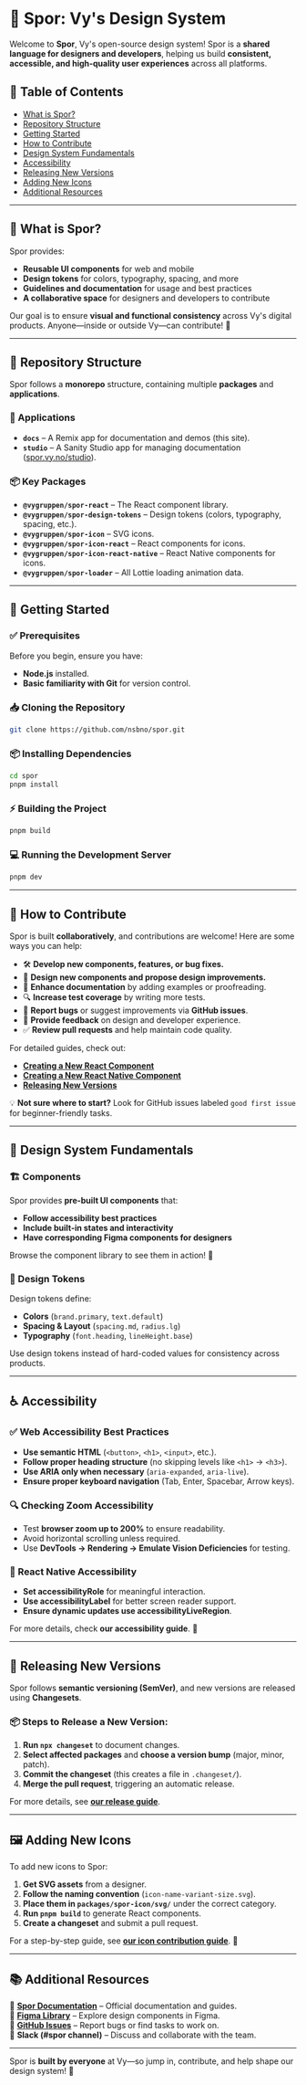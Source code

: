 # 🎨 Spor: Vy's Design System

Welcome to **Spor**, Vy's open-source design system! Spor is a **shared language for designers and developers**, helping us build **consistent, accessible, and high-quality user experiences** across all platforms.

## 📖 Table of Contents

- [What is Spor?](#-what-is-spor)
- [Repository Structure](#-repository-structure)
- [Getting Started](#-getting-started)
- [How to Contribute](#-how-to-contribute)
- [Design System Fundamentals](#-design-system-fundamentals)
- [Accessibility](#-accessibility)
- [Releasing New Versions](#-releasing-new-versions)
- [Adding New Icons](#-adding-new-icons)
- [Additional Resources](#-additional-resources)

---

## 📌 What is Spor?

Spor provides:

- **Reusable UI components** for web and mobile
- **Design tokens** for colors, typography, spacing, and more
- **Guidelines and documentation** for usage and best practices
- **A collaborative space** for designers and developers to contribute

Our goal is to ensure **visual and functional consistency** across Vy's digital products. Anyone—inside or outside Vy—can contribute! 🚀

---

## 📂 Repository Structure

Spor follows a **monorepo** structure, containing multiple **packages** and **applications**.

### 🚀 Applications

- **`docs`** – A Remix app for documentation and demos (this site).
- **`studio`** – A Sanity Studio app for managing documentation ([spor.vy.no/studio](https://spor.vy.no/studio)).

### 📦 Key Packages

- **`@vygruppen/spor-react`** – The React component library.
- **`@vygruppen/spor-design-tokens`** – Design tokens (colors, typography, spacing, etc.).
- **`@vygruppen/spor-icon`** – SVG icons.
- **`@vygruppen/spor-icon-react`** – React components for icons.
- **`@vygruppen/spor-icon-react-native`** – React Native components for icons.
- **`@vygruppen/spor-loader`** – All Lottie loading animation data.

---

## 🔧 Getting Started

### ✅ Prerequisites

Before you begin, ensure you have:

- **Node.js** installed.
- **Basic familiarity with Git** for version control.

### 📥 Cloning the Repository

```sh
git clone https://github.com/nsbno/spor.git
```

### 📦 Installing Dependencies

```sh
cd spor
pnpm install
```

### ⚡ Building the Project

```sh
pnpm build
```

### 💻 Running the Development Server

```sh
pnpm dev
```

---

## 👋 How to Contribute

Spor is built **collaboratively**, and contributions are welcome! Here are some ways you can help:

- 🛠 **Develop new components, features, or bug fixes.**
- 🎨 **Design new components and propose design improvements.**
- 📝 **Enhance documentation** by adding examples or proofreading.
- 🔍 **Increase test coverage** by writing more tests.
- 🐛 **Report bugs** or suggest improvements via **GitHub issues**.
- 💬 **Provide feedback** on design and developer experience.
- ✅ **Review pull requests** and help maintain code quality.

For detailed guides, check out:

- **[Creating a New React Component](https://spor.vy.no/guides/how-to-make-new-react-components)**
- **[Creating a New React Native Component](https://spor.vy.no/guides/how-to-make-new-react-native-components)**
- **[Releasing New Versions](https://spor.vy.no/guides/releasing-new-versions)**

💡 **Not sure where to start?** Look for GitHub issues labeled `good first issue` for beginner-friendly tasks.

---

## 🎨 Design System Fundamentals

### 🏗 Components

Spor provides **pre-built UI components** that:

- **Follow accessibility best practices**
- **Include built-in states and interactivity**
- **Have corresponding Figma components for designers**

Browse the component library to see them in action! 🧩

### 🎨 Design Tokens

Design tokens define:

- **Colors** (`brand.primary`, `text.default`)
- **Spacing & Layout** (`spacing.md`, `radius.lg`)
- **Typography** (`font.heading`, `lineHeight.base`)

Use design tokens instead of hard-coded values for consistency across products.

---

## ♿ Accessibility

### ✅ Web Accessibility Best Practices

- **Use semantic HTML** (`<button>`, `<h1>`, `<input>`, etc.).
- **Follow proper heading structure** (no skipping levels like `<h1>` → `<h3>`).
- **Use ARIA only when necessary** (`aria-expanded`, `aria-live`).
- **Ensure proper keyboard navigation** (Tab, Enter, Spacebar, Arrow keys).

### 🔍 Checking Zoom Accessibility

- Test **browser zoom up to 200%** to ensure readability.
- Avoid horizontal scrolling unless required.
- Use **DevTools → Rendering → Emulate Vision Deficiencies** for testing.

### 📱 React Native Accessibility

- **Set accessibilityRole** for meaningful interaction.
- **Use accessibilityLabel** for better screen reader support.
- **Ensure dynamic updates use accessibilityLiveRegion**.

For more details, check **our accessibility guide**. 🎯

---

## 🔄 Releasing New Versions

Spor follows **semantic versioning (SemVer)**, and new versions are released using **Changesets**.

### 📦 Steps to Release a New Version:

1. **Run `npx changeset`** to document changes.
2. **Select affected packages** and **choose a version bump** (major, minor, patch).
3. **Commit the changeset** (this creates a file in `.changeset/`).
4. **Merge the pull request**, triggering an automatic release.

For more details, see **[our release guide](https://spor.vy.no/guides/releasing-new-versions)**.

---

## 🖼️ Adding New Icons

To add new icons to Spor:

1. **Get SVG assets** from a designer.
2. **Follow the naming convention** (`icon-name-variant-size.svg`).
3. **Place them in `packages/spor-icon/svg/`** under the correct category.
4. **Run `pnpm build`** to generate React components.
5. **Create a changeset** and submit a pull request.

For a step-by-step guide, see **[our icon contribution guide](https://spor.vy.no/guides/how-to-add-new-icons)**. 🎨

---

## 📚 Additional Resources

📖 **[Spor Documentation](https://spor.vy.no/)** – Official documentation and guides.  
📝 **[Figma Library](https://www.figma.com/design/Tmr2URVX2vNkyRLqKhNRQA/Vy_komponentbibliotek?node-id=0-1&p=f&t=0FRcZh8C5N0edYFm-0)** – Explore design components in Figma.  
🐛 **[GitHub Issues](https://github.com/nsbno/spor/issues)** – Report bugs or find tasks to work on.  
💬 **Slack (#spor channel)** – Discuss and collaborate with the team.

---

Spor is **built by everyone** at Vy—so jump in, contribute, and help shape our design system! 🚀
